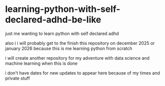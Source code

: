 # learning-python-with-self-declared-adhd-be-like
just me wanting to learn python with self declared adhd

also i i will probably get to the finish this repository on december 2025 or january 2026 because this is me learning python from scratch

i will create another repository for my adventure with data science and machine learning when this is done

i don't have dates for new updates to appear here because of my times and private stuff
